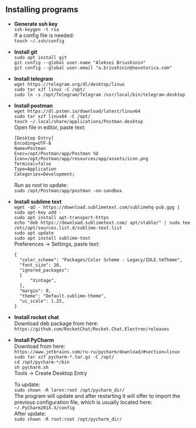 ## Installing programs

- **Generate ssh key**   
`ssh-keygen -t rsa`  
If a config file is needed:  
`touch ~/.ssh/config`  

- **Install git**  
`sudo apt install git`  
`git config --global user.name "Aleksei Briushinin"`  
`git config --global user.email "a.briushinin@novotorica.com"`  

- **Install telegram**  
`wget https://telegram.org/dl/desktop/linux`  
`sudo tar xJf linux -C /opt/`  
`sudo ln -s /opt/Telegram/Telegram /usr/local/bin/telegram-desktop`  

- **Install postman**  
`wget https://dl.pstmn.io/download/latest/linux64`  
`sudo tar xzf linux64 -C /opt/`  
`touch ~/.local/share/applications/Postman.desktop`  
  Open file in editor, paste text:
  ```
  [Desktop Entry]
  Encoding=UTF-8
  Name=Postman
  Exec=/opt/Postman/app/Postman %U
  Icon=/opt/Postman/app/resources/app/assets/icon.png
  Terminal=false
  Type=Application
  Categories=Development;
  ```
  Run as root to update:  
  `sudo /opt/Postman/app/postman -no-sandbox`

- **Install sublime text**  
`wget -qO - https://download.sublimetext.com/sublimehq-pub.gpg | sudo apt-key add -`  
`sudo apt install apt-transport-https`  
`echo "deb https://download.sublimetext.com/ apt/stable/" | sudo tee /etc/apt/sources.list.d/sublime-text.list`  
`sudo apt update`  
`sudo apt install sublime-text`  
  Preferences -> Settings, paste text:  
  ```
  {
    "color_scheme": "Packages/Color Scheme - Legacy/IDLE.tmTheme",
    "font_size": 10,
    "ignored_packages":
    [
        "Vintage",
    ],
    "margin": 0,
    "theme": "Default.sublime-theme",
    "ui_scale": 1.25,
  }
  ```
- **Install rocket chat**  
Download deb package from here:   
`https://github.com/RocketChat/Rocket.Chat.Electron/releases`  

- **Install PyCharm**  
Download from here:  
`https://www.jetbrains.com/ru-ru/pycharm/download/#section=linux`  
`sudo tar xzf pycharm-*.tar.gz -C /opt/`  
`cd /opt/pycharm-*/bin`  
`sh pycharm.sh`  
  Tools -> Create Desktop Entry  
  
  To update:  
`sudo chown -R laren:root /opt/pycharm_dir/`  
  The program will update and after restarting it will offer to import the previous configuration file, which is usually located here: `~/.PyCharm201X.X/config`  
  After update:  
`sudo chown -R root:root /opt/pycharm_dir/`  
